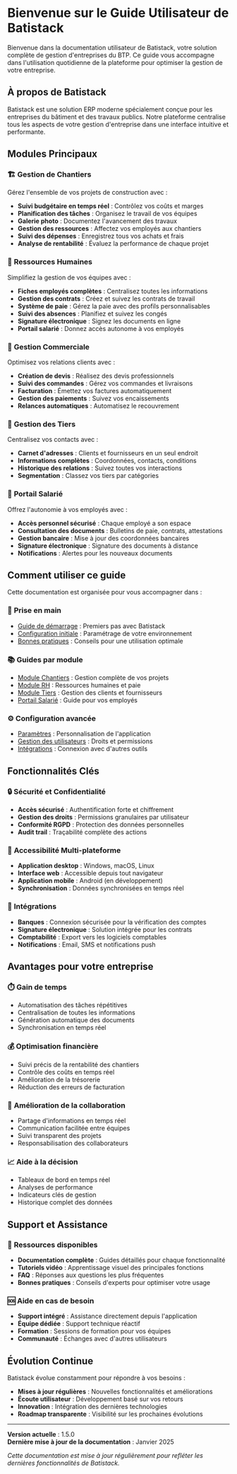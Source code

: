 # Bienvenue sur le Guide Utilisateur de Batistack

Bienvenue dans la documentation utilisateur de Batistack, votre solution complète de gestion d'entreprises du BTP. Ce guide vous accompagne dans l'utilisation quotidienne de la plateforme pour optimiser la gestion de votre entreprise.

## À propos de Batistack

Batistack est une solution ERP moderne spécialement conçue pour les entreprises du bâtiment et des travaux publics. Notre plateforme centralise tous les aspects de votre gestion d'entreprise dans une interface intuitive et performante.

## Modules Principaux

### 🏗️ **Gestion de Chantiers**
Gérez l'ensemble de vos projets de construction avec :
- **Suivi budgétaire en temps réel** : Contrôlez vos coûts et marges
- **Planification des tâches** : Organisez le travail de vos équipes
- **Galerie photo** : Documentez l'avancement des travaux
- **Gestion des ressources** : Affectez vos employés aux chantiers
- **Suivi des dépenses** : Enregistrez tous vos achats et frais
- **Analyse de rentabilité** : Évaluez la performance de chaque projet

### 👥 **Ressources Humaines**
Simplifiez la gestion de vos équipes avec :
- **Fiches employés complètes** : Centralisez toutes les informations
- **Gestion des contrats** : Créez et suivez les contrats de travail
- **Système de paie** : Gérez la paie avec des profils personnalisables
- **Suivi des absences** : Planifiez et suivez les congés
- **Signature électronique** : Signez les documents en ligne
- **Portail salarié** : Donnez accès autonome à vos employés

### 💼 **Gestion Commerciale**
Optimisez vos relations clients avec :
- **Création de devis** : Réalisez des devis professionnels
- **Suivi des commandes** : Gérez vos commandes et livraisons
- **Facturation** : Émettez vos factures automatiquement
- **Gestion des paiements** : Suivez vos encaissements
- **Relances automatiques** : Automatisez le recouvrement

### 🏢 **Gestion des Tiers**
Centralisez vos contacts avec :
- **Carnet d'adresses** : Clients et fournisseurs en un seul endroit
- **Informations complètes** : Coordonnées, contacts, conditions
- **Historique des relations** : Suivez toutes vos interactions
- **Segmentation** : Classez vos tiers par catégories

### 👤 **Portail Salarié**
Offrez l'autonomie à vos employés avec :
- **Accès personnel sécurisé** : Chaque employé a son espace
- **Consultation des documents** : Bulletins de paie, contrats, attestations
- **Gestion bancaire** : Mise à jour des coordonnées bancaires
- **Signature électronique** : Signature des documents à distance
- **Notifications** : Alertes pour les nouveaux documents

## Comment utiliser ce guide

Cette documentation est organisée pour vous accompagner dans :

### 🚀 **Prise en main**
- [Guide de démarrage](./getting-started) : Premiers pas avec Batistack
- [Configuration initiale](./settings) : Paramétrage de votre environnement
- [Bonnes pratiques](./best-practices) : Conseils pour une utilisation optimale

### 📚 **Guides par module**
- [Module Chantiers](./chantiers) : Gestion complète de vos projets
- [Module RH](./hr) : Ressources humaines et paie
- [Module Tiers](./tiers) : Gestion des clients et fournisseurs
- [Portail Salarié](./portail-salarie) : Guide pour vos employés

### ⚙️ **Configuration avancée**
- [Paramètres](./settings) : Personnalisation de l'application
- [Gestion des utilisateurs](./users) : Droits et permissions
- [Intégrations](./integrations) : Connexion avec d'autres outils

## Fonctionnalités Clés

### 🔒 **Sécurité et Confidentialité**
- **Accès sécurisé** : Authentification forte et chiffrement
- **Gestion des droits** : Permissions granulaires par utilisateur
- **Conformité RGPD** : Protection des données personnelles
- **Audit trail** : Traçabilité complète des actions

### 📱 **Accessibilité Multi-plateforme**
- **Application desktop** : Windows, macOS, Linux
- **Interface web** : Accessible depuis tout navigateur
- **Application mobile** : Android (en développement)
- **Synchronisation** : Données synchronisées en temps réel

### 🔄 **Intégrations**
- **Banques** : Connexion sécurisée pour la vérification des comptes
- **Signature électronique** : Solution intégrée pour les contrats
- **Comptabilité** : Export vers les logiciels comptables
- **Notifications** : Email, SMS et notifications push

## Avantages pour votre entreprise

### ⏱️ **Gain de temps**
- Automatisation des tâches répétitives
- Centralisation de toutes les informations
- Génération automatique des documents
- Synchronisation en temps réel

### 💰 **Optimisation financière**
- Suivi précis de la rentabilité des chantiers
- Contrôle des coûts en temps réel
- Amélioration de la trésorerie
- Réduction des erreurs de facturation

### 👥 **Amélioration de la collaboration**
- Partage d'informations en temps réel
- Communication facilitée entre équipes
- Suivi transparent des projets
- Responsabilisation des collaborateurs

### 📈 **Aide à la décision**
- Tableaux de bord en temps réel
- Analyses de performance
- Indicateurs clés de gestion
- Historique complet des données

## Support et Assistance

### 📖 **Ressources disponibles**
- **Documentation complète** : Guides détaillés pour chaque fonctionnalité
- **Tutoriels vidéo** : Apprentissage visuel des principales fonctions
- **FAQ** : Réponses aux questions les plus fréquentes
- **Bonnes pratiques** : Conseils d'experts pour optimiser votre usage

### 🆘 **Aide en cas de besoin**
- **Support intégré** : Assistance directement depuis l'application
- **Équipe dédiée** : Support technique réactif
- **Formation** : Sessions de formation pour vos équipes
- **Communauté** : Échanges avec d'autres utilisateurs

## Évolution Continue

Batistack évolue constamment pour répondre à vos besoins :

- **Mises à jour régulières** : Nouvelles fonctionnalités et améliorations
- **Écoute utilisateur** : Développement basé sur vos retours
- **Innovation** : Intégration des dernières technologies
- **Roadmap transparente** : Visibilité sur les prochaines évolutions

---

**Version actuelle** : 1.5.0  
**Dernière mise à jour de la documentation** : Janvier 2025

*Cette documentation est mise à jour régulièrement pour refléter les dernières fonctionnalités de Batistack.*
